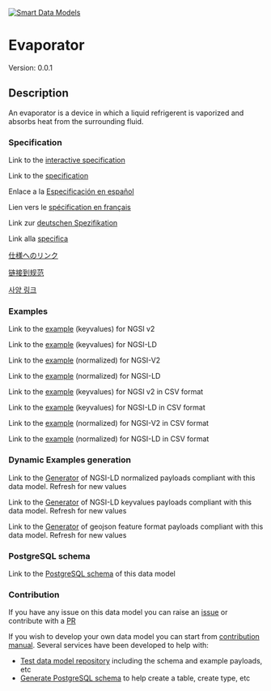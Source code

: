 [![Smart Data Models](https://smartdatamodels.org/wp-content/uploads/2022/01/SmartDataModels_logo.png "Logo")](https://smartdatamodels.org)
# Evaporator
Version: 0.0.1

## Description 

An evaporator is a device in which a liquid refrigerent is vaporized and absorbs heat from the surrounding fluid.
### Specification

Link to the [interactive specification](https://swagger.lab.fiware.org/?url=https://smart-data-models.github.io/dataModel.S4BLDG/Evaporator/swagger.yaml)

Link to the [specification](https://github.com/smart-data-models/dataModel.S4BLDG/blob/master/Evaporator/doc/spec.md)

Enlace a la [Especificación en español](https://github.com/smart-data-models/dataModel.S4BLDG/blob/master/Evaporator/doc/spec_ES.md)

Lien vers le [spécification en français](https://github.com/smart-data-models/dataModel.S4BLDG/blob/master/Evaporator/doc/spec_FR.md)

Link zur [deutschen Spezifikation](https://github.com/smart-data-models/dataModel.S4BLDG/blob/master/Evaporator/doc/spec_DE.md)

Link alla [specifica](https://github.com/smart-data-models/dataModel.S4BLDG/blob/master/Evaporator/doc/spec_IT.md)

[仕様へのリンク](https://github.com/smart-data-models/dataModel.S4BLDG/blob/master/Evaporator/doc/spec_JA.md)

[链接到规范](https://github.com/smart-data-models/dataModel.S4BLDG/blob/master/Evaporator/doc/spec_ZH.md)

[사양 링크](https://github.com/smart-data-models/dataModel.S4BLDG/blob/master/Evaporator/doc/spec_KO.md)
### Examples

Link to the [example](https://smart-data-models.github.io/dataModel.S4BLDG/Evaporator/examples/example.json) (keyvalues) for NGSI v2

Link to the [example](https://smart-data-models.github.io/dataModel.S4BLDG/Evaporator/examples/example.jsonld) (keyvalues) for NGSI-LD

Link to the [example](https://smart-data-models.github.io/dataModel.S4BLDG/Evaporator/examples/example-normalized.json) (normalized) for NGSI-V2

Link to the [example](https://smart-data-models.github.io/dataModel.S4BLDG/Evaporator/examples/example-normalized.jsonld) (normalized) for NGSI-LD

Link to the [example](https://github.com/smart-data-models/dataModel.S4BLDG/blob/master/Evaporator/examples/example.json.csv) (keyvalues) for NGSI v2 in CSV format

Link to the [example](https://github.com/smart-data-models/dataModel.S4BLDG/blob/master/Evaporator/examples/example.jsonld.csv) (keyvalues) for NGSI-LD in CSV format

Link to the [example](https://github.com/smart-data-models/dataModel.S4BLDG/blob/master/Evaporator/examples/example-normalized.json.csv) (normalized) for NGSI-V2 in CSV format

Link to the [example](https://github.com/smart-data-models/dataModel.S4BLDG/blob/master/Evaporator/examples/example-normalized.jsonld.csv) (normalized) for NGSI-LD in CSV format
### Dynamic Examples generation

Link to the [Generator](https://smartdatamodels.org/extra/ngsi-ld_generator.php?schemaUrl=https://raw.githubusercontent.com/smart-data-models/dataModel.S4BLDG/master/Evaporator/schema.json&email=info@smartdatamodels.org) of NGSI-LD normalized payloads compliant with this data model. Refresh for new values

Link to the [Generator](https://smartdatamodels.org/extra/ngsi-ld_generator_keyvalues.php?schemaUrl=https://raw.githubusercontent.com/smart-data-models/dataModel.S4BLDG/master/Evaporator/schema.json&email=info@smartdatamodels.org) of NGSI-LD keyvalues payloads compliant with this data model. Refresh for new values

Link to the [Generator](https://smartdatamodels.org/extra/geojson_features_generator.php?schemaUrl=https://raw.githubusercontent.com/smart-data-models/dataModel.S4BLDG/master/Evaporator/schema.json&email=info@smartdatamodels.org) of geojson feature format payloads compliant with this data model. Refresh for new values
### PostgreSQL schema

Link to the [PostgreSQL schema](https://github.com/smart-data-models/dataModel.S4BLDG/blob/master/Evaporator/schema.sql) of this data model
### Contribution

 If you have any issue on this data model you can raise an [issue](https://github.com/smart-data-models/dataModel.S4BLDG/issues)  or contribute with a [PR](https://github.com/smart-data-models/dataModel.S4BLDG/pulls)

 If you wish to develop your own data model you can start from [contribution manual](https://bit.ly/contribution_manual). Several services have been developed to help with: 
 - [Test data model repository](https://smartdatamodels.org/index.php/data-models-contribution-api/) including the schema and example payloads, etc
 - [Generate PostgreSQL schema](https://smartdatamodels.org/index.php/sql-service/) to help create a table, create type, etc